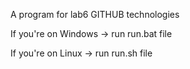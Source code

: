 A program for lab6 GITHUB technologies

If you're on Windows -> run run.bat file

If you're on Linux -> run run.sh file